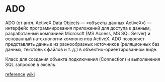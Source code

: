 # ADO

ADO (от англ. ActiveX Data Objects — «объекты данных ActiveX») — интерфейс программирования приложений для доступа к данным, разработанный компанией Microsoft (MS Access, MS SQL Server) и основанный натехнологии компонентов ActiveX. ADO позволяет представлять данные из разнообразных источников (реляционных баз данных, текстовых файлов и т. д.) в объектно-ориентированном виде.

Класс для создания объекта подключения (Connection) и выполенения SQL запросов в эксель.

<a href="http://msdn.microsoft.com/ru-ru/library/windows/desktop/ms678086(v=vs.85).aspx">reference</a>
<a href="http://ru.wikipedia.org/wiki/ADO" target="_blanck">wiki</a>
